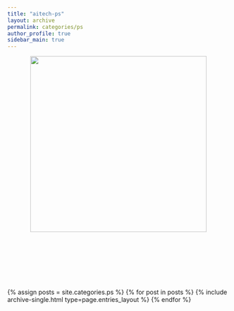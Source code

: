 ```yaml
---
title: "aitech-ps"
layout: archive
permalink: categories/ps
author_profile: true
sidebar_main: true
---
```



<p align="center">
<img src="../../../image/algo.png" 
width="400" height="400"/>
</p>

<div class="container">
</div>

<style>
.container {
  display: flex;
  align-items: center;
  height: 100px;
}
</style>


{% assign posts = site.categories.ps %}
{% for post in posts %} {% include archive-single.html type=page.entries_layout %} {% endfor %}